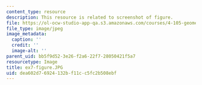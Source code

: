 ```yaml
---
content_type: resource
description: This resource is related to screenshot of figure.
file: https://ol-ocw-studio-app-qa.s3.amazonaws.com/courses/4-105-geometric-disciplines-and-architecture-skills-reciprocal-methodologies-fall-2012/dea602d76924132bf11cc5fc2b508ebf_ex7-figure.JPG
file_type: image/jpeg
image_metadata:
  caption: ''
  credit: ''
  image-alt: ''
parent_uid: bb5f9d52-3e26-f2a6-22f7-28050421f5a7
resourcetype: Image
title: ex7-figure.JPG
uid: dea602d7-6924-132b-f11c-c5fc2b508ebf
---
```

